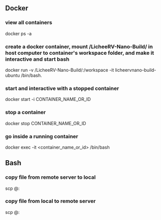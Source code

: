 ## Docker

### view all containers
docker ps -a

### create a docker container, mount /LicheeRV-Nano-Build/ in host computer to container's workspace folder, and make it interactive and start bash
docker run -v /LicheeRV-Nano-Build/:/workspace -it licheervnano-build-ubuntu /bin/bash. 

### start and interactive with a stopped container
docker start -i CONTAINER_NAME_OR_ID

### stop a container
docker stop CONTAINER_NAME_OR_ID

### go inside a running container
docker exec -it <container_name_or_id> /bin/bash

## Bash

### copy file from remote server to local
scp <user>@<host>:<path> <destination>

### copy file from local to remote server
scp <path> <user>@<host>:<path>
